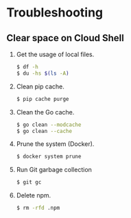 # Troubleshooting

## Clear space on Cloud Shell

1. Get the usage of local files.

    ```sh
    $ df -h
    $ du -hs $(ls -A)
    ```

1. Clean pip cache.

    ```sh
    $ pip cache purge
    ```

1. Clean the Go cache.

    ```sh
    $ go clean --modcache
    $ go clean --cache
    ```

1. Prune the system (Docker).

    ```sh
    $ docker system prune
    ```

1. Run Git garbage collection

    ```sh
    $ git gc
    ```

1. Delete npm.

    ```sh
    $ rm -rfd .npm
    ```

